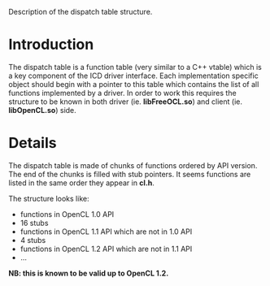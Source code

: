 Description of the dispatch table structure.

# Introduction #

The dispatch table is a function table (very similar to a C++ vtable) which is a key component of the ICD driver interface. Each implementation specific object should begin with a pointer to this table which contains the list of all functions implemented by a driver. In order to work this requires the structure to be known in both driver (ie. **libFreeOCL.so**) and client (ie. **libOpenCL.so**) side.


# Details #

The dispatch table is made of chunks of functions ordered by API version. The end of the chunks is filled with stub pointers. It seems functions are listed in the same order they appear in **cl.h**.

The structure looks like:
  * functions in OpenCL 1.0 API
  * 16 stubs
  * functions in OpenCL 1.1 API which are not in 1.0 API
  * 4 stubs
  * functions in OpenCL 1.2 API which are not in 1.1 API
  * ...

**NB: this is known to be valid up to OpenCL 1.2.**